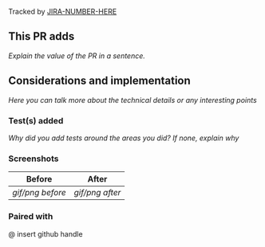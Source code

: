 Tracked by [JIRA-NUMBER-HERE](https://novoda.atlassian.net/browse/XXX-XXX)

## This PR adds

_Explain the value of the PR in a sentence._

## Considerations and implementation

_Here you can talk more about the technical details or any interesting points_

### Test(s) added 

_Why did you add tests around the areas you did? If none, explain why_

### Screenshots

| Before | After |
| ------ | ----- |
| _gif/png before_ | _gif/png after_ |

### Paired with 

@ insert github handle
